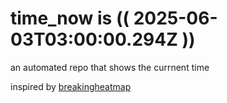 # time_now is (( 2025-06-03T03:00:00.294Z ))

an automated repo that shows the currnent time

inspired by [breakingheatmap](https://github.com/breakingheatmap/breakingheatmap)